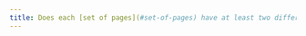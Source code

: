 ```yaml
---
title: Does each [set of pages](#set-of-pages) have at least two different [navigation systems](#navigation-system) (except in particular cases)?
---
```

 